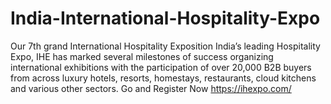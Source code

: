 # India-International-Hospitality-Expo
Our 7th grand International Hospitality Exposition India’s leading Hospitality Expo, IHE has marked several milestones of success organizing international exhibitions with the participation of over 20,000 B2B buyers from across luxury hotels, resorts, homestays, restaurants, cloud kitchens and various other sectors.
Go and Register Now https://ihexpo.com/
